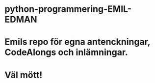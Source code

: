 # python-programmering-EMIL-EDMAN
# Emils repo för egna antenckningar, CodeAlongs och inlämningar.

# Väl mött!